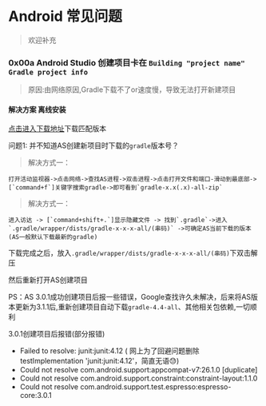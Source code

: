 # Android 常见问题
> 欢迎补充

### 0x00a Android Studio 创建项目卡在 `Building "project name" Gradle project info`

> 原因:由网络原因,Gradle下载不了or速度慢，导致无法打开新建项目
#### 解决方案 离线安装

[点击进入下载地址](https://services.gradle.org/distributions/)下载匹配版本

问题1: 并不知道AS创建新项目时下载的`gradle`版本号？

> 解决方式一：

    打开活动监视器->点击网络->查找AS进程->双击进程->点击打开文件和端口-滑动到最底部->[`command+f`]关键字搜索gradle->即可看到`gradle-x.x(.x)-all-zip`

> 解决方式一：

    进入访达 -> [`command+shift+.`]显示隐藏文件 -> 找到`.gradle`->进入`.gradle/wrapper/dists/gradle-x-x-x-all/(串码)` ->可确定AS当前下载的版本(AS一般默认下载最新的gradle)

下载完成之后，放入`.gradle/wrapper/dists/gradle-x-x-x-all/(串码)`下双击解压

然后重新打开AS创建项目

PS：AS 3.0.1成功创建项目后报一些错误，Google查找许久未解决，后来将AS版本更新为3.1.1后,重新创建项目自动下载`gradle-4.4-all`、其他相关包依赖,一切顺利

3.0.1创建项目后报错(部分报错)
 - Failed to resolve: junit:junit:4.12 ( 网上为了回避问题删除testImplementation 'junit:junit:4.12'，简直无语😓)
 - Could not resolve com.android.support:appcompat-v7:26.1.0 [duplicate]
 - Could not resolve com.android.support.constraint:constraint-layout:1.1.0
 - Could not resolve com.android.support.test.espresso:espresso-core:3.0.1

